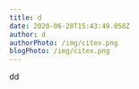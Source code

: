 ```yaml
---
title: d
date: 2020-06-28T15:43:49.058Z
author: d
authorPhoto: /img/citex.png
blogPhoto: /img/citex.png
---
```

dd